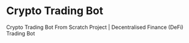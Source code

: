 # Crypto Trading Bot 

Crypto Trading Bot From Scratch Project | Decentralised Finance (DeFi) Trading Bot
